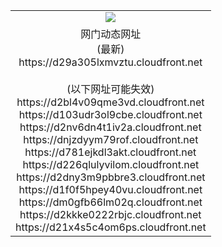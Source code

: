 ﻿<table>
  <tr></tr>
  <tr><td colspan=2 align=center><img src="https://d29a305lxmvztu.cloudfront.net/Up/oGate.jpg" /></td></tr>
  <tr><td colspan=2 align=center>网门动态网址<br/>(最新)
<br>https://d29a305lxmvztu.cloudfront.net
<br/><br/>(以下网址可能失效)
<br>https://d2bl4v09qme3vd.cloudfront.net
<br>https://d103udr3ol9cbe.cloudfront.net
<br>https://d2nv6dn4t1iv2a.cloudfront.net
<br>https://dnjzdyym79rof.cloudfront.net
<br>https://d781ejkdl3akt.cloudfront.net
<br>https://d226qlulyvilom.cloudfront.net
<br>https://d2dny3m9pbbre3.cloudfront.net
<br>https://d1f0f5hpey40vu.cloudfront.net
<br>https://dm0gfb66lm02q.cloudfront.net
<br>https://d2kkke0222rbjc.cloudfront.net
<br>https://d21x4s5c4om6ps.cloudfront.net
    </td>
  </tr>
</table>

